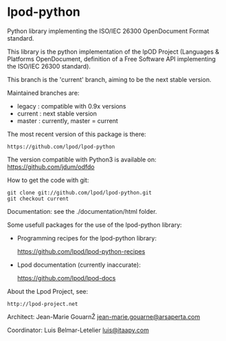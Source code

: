 lpod-python
===========

Python library implementing the ISO/IEC 26300 OpenDocument Format standard.

This library is the python implementation of the lpOD Project (Languages &
Platforms OpenDocument, definition of a Free Software API implementing the
ISO/IEC 26300 standard).


This branch is the 'current' branch, aiming to be the next stable version.

Maintained branches are:

- legacy  : compatible with 0.9x versions
- current : next stable version
- master  : currently, master = current

The most recent version of this package is there:

    https://github.com/lpod/lpod-python

The version compatible with Python3 is available on:
    https://github.com/jdum/odfdo

How to get the code with git:

    git clone git://github.com/lpod/lpod-python.git
    git checkout current


Documentation: see the ./documentation/html folder.


Some usefull packages for the use of the lpod-python library:


- Programming recipes for the lpod-python library:

    https://github.com/lpod/lpod-python-recipes


- Lpod documentation (currently inaccurate):

    https://github.com/lpod/lpod-docs



About the Lpod Project, see:

    http://lpod-project.net


Architect: Jean-Marie GouarnŽ <jean-marie.gouarne@arsaperta.com>

Coordinator: Luis Belmar-Letelier <luis@itaapy.com>
